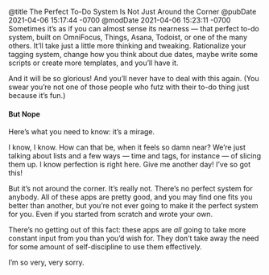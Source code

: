@title The Perfect To-Do System Is Not Just Around the Corner
@pubDate 2021-04-06 15:17:44 -0700
@modDate 2021-04-06 15:23:11 -0700
Sometimes it’s as if you can almost sense its nearness — that perfect to-do system, built on OmniFocus, Things, Asana, Todoist, or one of the many others. It’ll take just a little more thinking and tweaking. Rationalize your tagging system, change how you think about due dates, maybe write some scripts or create more templates, and you’ll have it.

And it will be so glorious! And you’ll never have to deal with this again. (You swear you’re not one of those people who futz with their to-do thing just because it’s fun.)

#### But Nope

Here’s what you need to know: it’s a mirage.

I know, I know. How can that be, when it feels so damn near? We’re just talking about lists and a few ways — time and tags, for instance — of slicing them up. I know perfection is right here. Give me another day! I’ve so got this!

But it’s not around the corner. It’s really not. There’s no perfect system for anybody. All of these apps are pretty good, and you may find one fits you better than another, but you’re not ever going to make it the perfect system for you. Even if you started from scratch and wrote your own.

There’s no getting out of this fact: these apps are *all* going to take more constant input from you than you’d wish for. They don’t take away the need for some amount of self-discipline to use them effectively.

I’m so very, very sorry.
